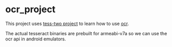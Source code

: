 # ocr_project

This project uses [tess-two project](https://github.com/rmtheis/tess-two) to learn how to use [ocr](https://en.wikipedia.org/wiki/Optical_character_recognition).

The actual tesseract binaries are prebuilt for armeabi-v7a so we can use the ocr api in android emulators.
